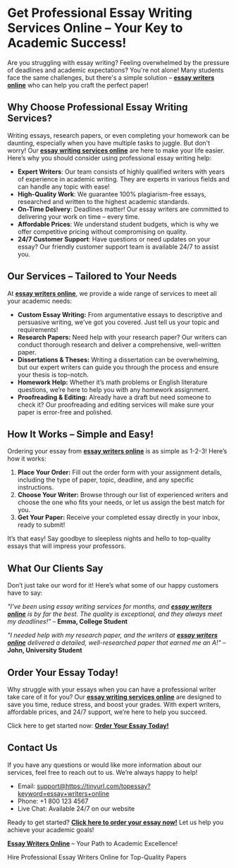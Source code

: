 <h1>Get Professional Essay Writing Services Online – Your Key to Academic Success!</h1>

<p>Are you struggling with essay writing? Feeling overwhelmed by the pressure of deadlines and academic expectations? You're not alone! Many students face the same challenges, but there's a simple solution – <strong><a href="https://tinyurl.com/topessay?keyword=essay+writers+online">essay writers online</a></strong> who can help you craft the perfect paper!</p>

<h2>Why Choose Professional Essay Writing Services?</h2>

<p>Writing essays, research papers, or even completing your homework can be daunting, especially when you have multiple tasks to juggle. But don't worry! Our <strong><a href="https://tinyurl.com/topessay?keyword=essay+writers+online">essay writing services online</a></strong> are here to make your life easier. Here’s why you should consider using professional essay writing help:</p>

<ul>
  <li><strong>Expert Writers</strong>: Our team consists of highly qualified writers with years of experience in academic writing. They are experts in various fields and can handle any topic with ease!</li>
  <li><strong>High-Quality Work</strong>: We guarantee 100% plagiarism-free essays, researched and written to the highest academic standards.</li>
  <li><strong>On-Time Delivery</strong>: Deadlines matter! Our essay writers are committed to delivering your work on time – every time.</li>
  <li><strong>Affordable Prices</strong>: We understand student budgets, which is why we offer competitive pricing without compromising on quality.</li>
  <li><strong>24/7 Customer Support</strong>: Have questions or need updates on your essay? Our friendly customer support team is available 24/7 to assist you.</li>
</ul>

<h2>Our Services – Tailored to Your Needs</h2>

<p>At <strong><a href="https://tinyurl.com/topessay?keyword=essay+writers+online">essay writers online</a></strong>, we provide a wide range of services to meet all your academic needs:</p>

<ul>
  <li><strong>Custom Essay Writing:</strong> From argumentative essays to descriptive and persuasive writing, we’ve got you covered. Just tell us your topic and requirements!</li>
  <li><strong>Research Papers:</strong> Need help with your research paper? Our writers can conduct thorough research and deliver a comprehensive, well-written paper.</li>
  <li><strong>Dissertations & Theses:</strong> Writing a dissertation can be overwhelming, but our expert writers can guide you through the process and ensure your thesis is top-notch.</li>
  <li><strong>Homework Help:</strong> Whether it’s math problems or English literature questions, we’re here to help you with any homework assignment.</li>
  <li><strong>Proofreading & Editing:</strong> Already have a draft but need someone to check it? Our proofreading and editing services will make sure your paper is error-free and polished.</li>
</ul>

<h2>How It Works – Simple and Easy!</h2>

<p>Ordering your essay from <strong><a href="https://tinyurl.com/topessay?keyword=essay+writers+online">essay writers online</a></strong> is as simple as 1-2-3! Here’s how it works:</p>

<ol>
  <li><strong>Place Your Order:</strong> Fill out the order form with your assignment details, including the type of paper, topic, deadline, and any specific instructions.</li>
  <li><strong>Choose Your Writer:</strong> Browse through our list of experienced writers and choose the one who fits your needs, or let us assign the best match for you.</li>
  <li><strong>Get Your Paper:</strong> Receive your completed essay directly in your inbox, ready to submit!</li>
</ol>

<p>It’s that easy! Say goodbye to sleepless nights and hello to top-quality essays that will impress your professors.</p>

<h2>What Our Clients Say</h2>

<p>Don’t just take our word for it! Here’s what some of our happy customers have to say:</p>

<p><em>"I’ve been using essay writing services for months, and <strong><a href="https://tinyurl.com/topessay?keyword=essay+writers+online">essay writers online</a></strong> is by far the best. The quality is exceptional, and they always meet my deadlines!"</em> – <strong>Emma, College Student</strong></p>

<p><em>"I needed help with my research paper, and the writers at <strong><a href="https://tinyurl.com/topessay?keyword=essay+writers+online">essay writers online</a></strong> delivered a detailed, well-researched paper that earned me an A!"</em> – <strong>John, University Student</strong></p>

<h2>Order Your Essay Today!</h2>

<p>Why struggle with your essays when you can have a professional writer take care of it for you? Our <strong><a href="https://tinyurl.com/topessay?keyword=essay+writers+online">essay writing services online</a></strong> are designed to save you time, reduce stress, and boost your grades. With expert writers, affordable prices, and 24/7 support, we’re here to help you succeed.</p>

<p>Click here to get started now: <strong><a href="https://tinyurl.com/topessay?keyword=essay+writers+online">Order Your Essay Today!</a></strong></p>

<h2>Contact Us</h2>

<p>If you have any questions or would like more information about our services, feel free to reach out to us. We’re always happy to help!</p>

<ul>
  <li>Email: <a href="mailto:support@https://tinyurl.com/topessay?keyword=essay+writers+online">support@https://tinyurl.com/topessay?keyword=essay+writers+online</a></li>
  <li>Phone: +1 800 123 4567</li>
  <li>Live Chat: Available 24/7 on our website</li>
</ul>

<p>Ready to get started? <strong><a href="https://tinyurl.com/topessay?keyword=essay+writers+online">Click here to order your essay now!</a></strong> Let us help you achieve your academic goals!</p>

<p><strong><a href="https://tinyurl.com/topessay?keyword=essay+writers+online">Essay Writers Online</a></strong> – Your Path to Academic Excellence!</p>
Hire Professional Essay Writers Online for Top-Quality Papers
